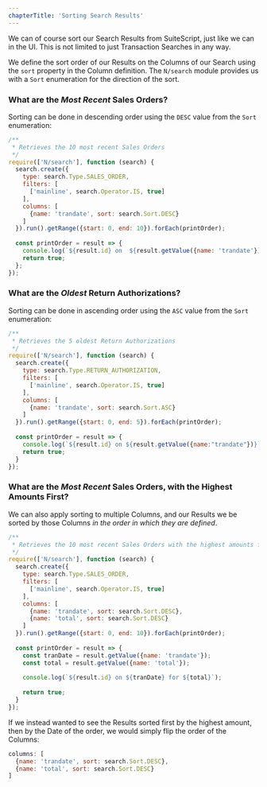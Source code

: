 ```yaml
---
chapterTitle: 'Sorting Search Results'
---
```


We can of course sort our Search Results from SuiteScript, just like we can in the UI. This is not limited to just 
Transaction Searches in any way.

We define the sort order of our Results on the Columns of our Search using the `sort` property in the Column 
definition. The `N/search` module provides us with a `Sort` enumeration for the direction of the sort.

### What are the *Most Recent* Sales Orders?

Sorting can be done in descending order using the `DESC` value from the `Sort` enumeration:

```javascript
/**
 * Retrieves the 10 most recent Sales Orders
 */
require(['N/search'], function (search) {
  search.create({
    type: search.Type.SALES_ORDER,
    filters: [
      ['mainline', search.Operator.IS, true]
    ],
    columns: [
      {name: 'trandate', sort: search.Sort.DESC}
    ]
  }).run().getRange({start: 0, end: 10}).forEach(printOrder);
    
  const printOrder = result => {
    console.log(`${result.id} on  ${result.getValue({name: 'trandate'})}`);
    return true;
  };
});
```

### What are the *Oldest* Return Authorizations?

Sorting can be done in ascending order using the `ASC` value from the `Sort` enumeration:

```javascript
/**
 * Retrieves the 5 oldest Return Authorizations
 */
require(['N/search'], function (search) {
  search.create({
    type: search.Type.RETURN_AUTHORIZATION,
    filters: [
      ['mainline', search.Operator.IS, true]
    ],
    columns: [
      {name: 'trandate', sort: search.Sort.ASC}
    ]
  }).run().getRange({start: 0, end: 5}).forEach(printOrder);
    
  const printOrder = result => {
    console.log(`${result.id} on ${result.getValue({name:"trandate"})}`);
    return true;
  }
});
```

### What are the *Most Recent* Sales Orders, with the Highest Amounts First?

We can also apply sorting to multiple Columns, and our Results we be sorted by those Columns *in the order in which 
they are defined*.

```javascript
/**
 * Retrieves the 10 most recent Sales Orders with the highest amounts first
 */
require(['N/search'], function (search) {
  search.create({
    type: search.Type.SALES_ORDER,
    filters: [
      ['mainline', search.Operator.IS, true]
    ],
    columns: [
      {name: 'trandate', sort: search.Sort.DESC},
      {name: 'total', sort: search.Sort.DESC}
    ]
  }).run().getRange({start: 0, end: 10}).forEach(printOrder);
  
  const printOrder = result => {
    const tranDate = result.getValue({name: 'trandate'});
    const total = result.getValue({name: 'total'});
    
    console.log(`${result.id} on ${tranDate} for ${total}`);
    
    return true;
  }
});
```

If we instead wanted to see the Results sorted first by the highest amount, then by the Date of the order, we would 
simply flip the order of the Columns:

```javascript
columns: [
  {name: 'trandate', sort: search.Sort.DESC},
  {name: 'total', sort: search.Sort.DESC}
]
```
